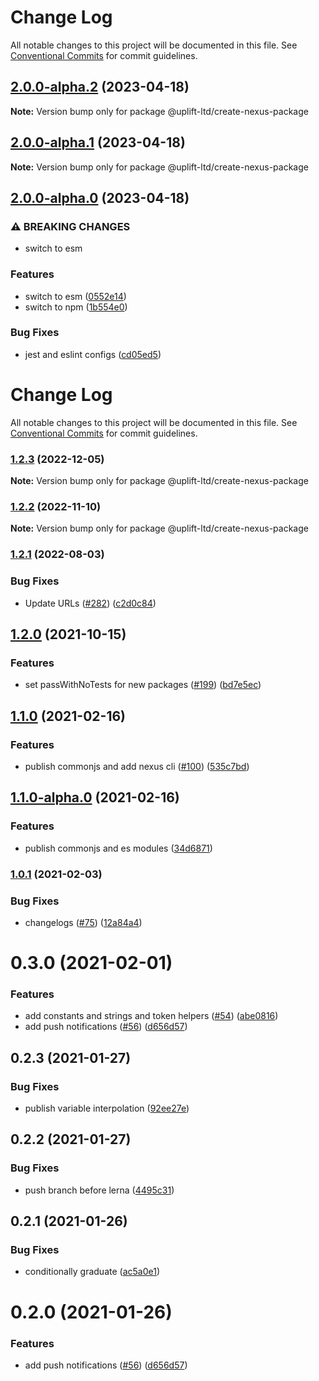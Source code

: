 # Change Log

All notable changes to this project will be documented in this file.
See [Conventional Commits](https://conventionalcommits.org) for commit guidelines.

## [2.0.0-alpha.2](https://github.com/uplift-ltd/nexus/compare/@uplift-ltd/create-nexus-package@2.0.0-alpha.1...@uplift-ltd/create-nexus-package@2.0.0-alpha.2) (2023-04-18)

**Note:** Version bump only for package @uplift-ltd/create-nexus-package





## [2.0.0-alpha.1](https://github.com/uplift-ltd/nexus/compare/@uplift-ltd/create-nexus-package@2.0.0-alpha.0...@uplift-ltd/create-nexus-package@2.0.0-alpha.1) (2023-04-18)

**Note:** Version bump only for package @uplift-ltd/create-nexus-package





## [2.0.0-alpha.0](https://github.com/uplift-ltd/nexus/compare/@uplift-ltd/create-nexus-package@1.2.3...@uplift-ltd/create-nexus-package@2.0.0-alpha.0) (2023-04-18)


### ⚠ BREAKING CHANGES

* switch to esm

### Features

* switch to esm ([0552e14](https://github.com/uplift-ltd/nexus/commit/0552e1405f9a92d7cf080b472d2bc01af645ebcd))
* switch to npm ([1b554e0](https://github.com/uplift-ltd/nexus/commit/1b554e0463cf4575d6d68824507bafa8e4d6f7c5))


### Bug Fixes

* jest and eslint configs ([cd05ed5](https://github.com/uplift-ltd/nexus/commit/cd05ed5cdb8337ef081ecc8ef22a103a42c93eb8))



# Change Log

All notable changes to this project will be documented in this file. See
[Conventional Commits](https://conventionalcommits.org) for commit guidelines.

### [1.2.3](https://github.com/uplift-ltd/nexus/compare/@uplift-ltd/create-nexus-package@1.2.2...@uplift-ltd/create-nexus-package@1.2.3) (2022-12-05)

**Note:** Version bump only for package @uplift-ltd/create-nexus-package

### [1.2.2](https://github.com/uplift-ltd/nexus/compare/@uplift-ltd/create-nexus-package@1.2.1...@uplift-ltd/create-nexus-package@1.2.2) (2022-11-10)

**Note:** Version bump only for package @uplift-ltd/create-nexus-package

### [1.2.1](https://github.com/uplift-ltd/nexus/compare/@uplift-ltd/create-nexus-package@1.2.0...@uplift-ltd/create-nexus-package@1.2.1) (2022-08-03)

### Bug Fixes

- Update URLs ([#282](https://github.com/uplift-ltd/nexus/issues/282))
  ([c2d0c84](https://github.com/uplift-ltd/nexus/commit/c2d0c843c8eb18c4a9ae360ee2d840f5be388fac))

## [1.2.0](https://github.com/uplift-ltd/nexus/compare/@uplift-ltd/create-nexus-package@1.1.0...@uplift-ltd/create-nexus-package@1.2.0) (2021-10-15)

### Features

- set passWithNoTests for new packages ([#199](https://github.com/uplift-ltd/nexus/issues/199))
  ([bd7e5ec](https://github.com/uplift-ltd/nexus/commit/bd7e5ec1977a554031ba1ceb6785047dfe0ddb2e))

## [1.1.0](https://github.com/uplift-ltd/nexus/compare/@uplift-ltd/create-nexus-package@1.0.1...@uplift-ltd/create-nexus-package@1.1.0) (2021-02-16)

### Features

- publish commonjs and add nexus cli ([#100](https://github.com/uplift-ltd/nexus/issues/100))
  ([535c7bd](https://github.com/uplift-ltd/nexus/commit/535c7bd0ad8224b9dde814f18f9d5082366061e1))

## [1.1.0-alpha.0](https://github.com/uplift-ltd/nexus/compare/@uplift-ltd/create-nexus-package@1.0.1...@uplift-ltd/create-nexus-package@1.1.0-alpha.0) (2021-02-16)

### Features

- publish commonjs and es modules
  ([34d6871](https://github.com/uplift-ltd/nexus/commit/34d6871f720efebf2d48773ae1e17c8dc6fd652d))

### [1.0.1](https://github.com/uplift-ltd/nexus/compare/@uplift-ltd/create-nexus-package@0.3.0...@uplift-ltd/create-nexus-package@1.0.1) (2021-02-03)

### Bug Fixes

- changelogs ([#75](https://github.com/uplift-ltd/nexus/issues/75))
  ([12a84a4](https://github.com/uplift-ltd/nexus/commit/12a84a443f74257efe930d0dcf96b61635643dcd))

# 0.3.0 (2021-02-01)

### Features

- add constants and strings and token helpers ([#54](https://github.com/uplift-ltd/nexus/issues/54))
  ([abe0816](https://github.com/uplift-ltd/nexus/commit/abe08162dec2552c083680fde4ce80bf9d4b6675))
- add push notifications ([#56](https://github.com/uplift-ltd/nexus/issues/56))
  ([d656d57](https://github.com/uplift-ltd/nexus/commit/d656d57fa545c77c9c28aab77e57ea43a2bacc60))

## 0.2.3 (2021-01-27)

### Bug Fixes

- publish variable interpolation
  ([92ee27e](https://github.com/uplift-ltd/nexus/commit/92ee27e2b1a473d14e95120fd9835f90e2b4b0d0))

## 0.2.2 (2021-01-27)

### Bug Fixes

- push branch before lerna
  ([4495c31](https://github.com/uplift-ltd/nexus/commit/4495c311019edad65242fddfcbec3763a86f528c))

## 0.2.1 (2021-01-26)

### Bug Fixes

- conditionally graduate
  ([ac5a0e1](https://github.com/uplift-ltd/nexus/commit/ac5a0e1fc880399a0b498e7eac042f1572fee991))

# 0.2.0 (2021-01-26)

### Features

- add push notifications ([#56](https://github.com/uplift-ltd/nexus/issues/56))
  ([d656d57](https://github.com/uplift-ltd/nexus/commit/d656d57fa545c77c9c28aab77e57ea43a2bacc60))
